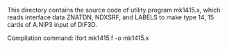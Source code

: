 This directory contains the source code of utility program mk1415.x, which reads interface data ZNATDN, NDXSRF, and LABELS to make type 14, 15 cards of A.NIP3 input of DIF3D.

Compilation command: ifort mk1415.f -o mk1415.x
